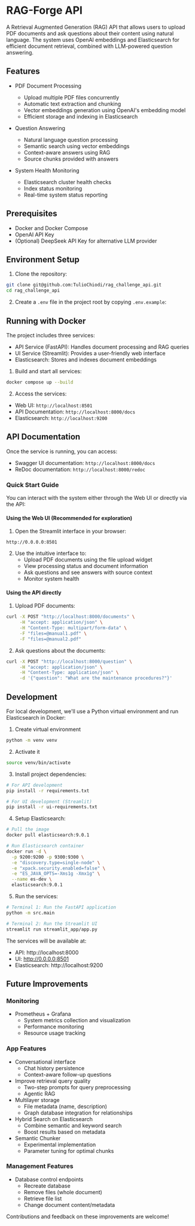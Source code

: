 # RAG-Forge API

A Retrieval Augmented Generation (RAG) API that allows users to upload PDF documents and ask questions about their content using natural language. The system uses OpenAI embeddings and Elasticsearch for efficient document retrieval, combined with LLM-powered question answering.

## Features

- PDF Document Processing

  - Upload multiple PDF files concurrently
  - Automatic text extraction and chunking
  - Vector embeddings generation using OpenAI's embedding model
  - Efficient storage and indexing in Elasticsearch

- Question Answering

  - Natural language question processing
  - Semantic search using vector embeddings
  - Context-aware answers using RAG
  - Source chunks provided with answers

- System Health Monitoring
  - Elasticsearch cluster health checks
  - Index status monitoring
  - Real-time system status reporting

## Prerequisites

- Docker and Docker Compose
- OpenAI API Key
- (Optional) DeepSeek API Key for alternative LLM provider

## Environment Setup

1. Clone the repository:

```bash
git clone git@github.com:TulioChiodi/rag_challenge_api.git
cd rag_challenge_api
```

2. Create a `.env` file in the project root by copying `.env.example`:

## Running with Docker

The project includes three services:

- API Service (FastAPI): Handles document processing and RAG queries
- UI Service (Streamlit): Provides a user-friendly web interface
- Elasticsearch: Stores and indexes document embeddings

1. Build and start all services:

```bash
docker compose up --build
```

2. Access the services:

- Web UI: `http://localhost:8501`
- API Documentation: `http://localhost:8000/docs`
- Elasticsearch: `http://localhost:9200`

## API Documentation

Once the service is running, you can access:

- Swagger UI documentation: `http://localhost:8000/docs`
- ReDoc documentation: `http://localhost:8000/redoc`

### Quick Start Guide

You can interact with the system either through the Web UI or directly via the API:

#### Using the Web UI (Recommended for exploration)

1. Open the Streamlit interface in your browser:

```
http://0.0.0.0:8501
```

2. Use the intuitive interface to:
   - Upload PDF documents using the file upload widget
   - View processing status and document information
   - Ask questions and see answers with source context
   - Monitor system health

#### Using the API directly

1. Upload PDF documents:

```bash
curl -X POST "http://localhost:8000/documents" \
     -H "accept: application/json" \
     -H "Content-Type: multipart/form-data" \
     -F "files=@manual1.pdf" \
     -F "files=@manual2.pdf"
```

2. Ask questions about the documents:

```bash
curl -X POST "http://localhost:8000/question" \
     -H "accept: application/json" \
     -H "Content-Type: application/json" \
     -d '{"question": "What are the maintenance procedures?"}'
```

## Development

For local development, we'll use a Python virtual environment and run Elasticsearch in Docker:

1. Create virtual environment

```bash
python -m venv venv
```

2. Activate it

```bash
source venv/bin/activate
```

3. Install project dependencies:

```bash
# For API development
pip install -r requirements.txt

# For UI development (Streamlit)
pip install -r ui-requirements.txt
```

4. Setup Elasticsearch:

```bash
# Pull the image
docker pull elasticsearch:9.0.1

# Run Elasticsearch container
docker run -d \
  -p 9200:9200 -p 9300:9300 \
  -e "discovery.type=single-node" \
  -e "xpack.security.enabled=false" \
  -e "ES_JAVA_OPTS=-Xms1g -Xmx1g" \
  --name es-dev \
  elasticsearch:9.0.1
```

5. Run the services:

```bash
# Terminal 1: Run the FastAPI application
python -m src.main

# Terminal 2: Run the Streamlit UI
streamlit run streamlit_app/app.py
```

The services will be available at:

- API: http://localhost:8000
- UI: http://0.0.0.0:8501
- Elasticsearch: http://localhost:9200

## Future Improvements

### Monitoring

- Prometheus + Grafana
  - System metrics collection and visualization
  - Performance monitoring
  - Resource usage tracking

### App Features

- Conversational interface
  - Chat history persistence
  - Context-aware follow-up questions
- Improve retrieval query quality
  - Two-step prompts for query preprocessing
  - Agentic RAG
- Multilayer storage
  - File metadata (name, description)
  - Graph database integration for relationships
- Hybrid Search on Elasticsearch
  - Combine semantic and keyword search
  - Boost results based on metadata
- Semantic Chunker
  - Experimental implementation
  - Parameter tuning for optimal chunks

### Management Features

- Database control endpoints
  - Recreate database
  - Remove files (whole document)
  - Retrieve file list
  - Change document content/metadata

Contributions and feedback on these improvements are welcome!
